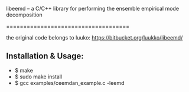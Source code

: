 libeemd – a C/C++ library for performing the ensemble empirical mode decomposition

====================================

the original code belongs to luuko: https://bitbucket.org/luukko/libeemd/

Installation & Usage:
---------------------
* $ make
* $ sudo make install
* $ gcc examples/ceemdan_example.c -leemd
